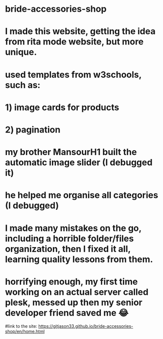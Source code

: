 # bride-accessories-shop
# I made this website, getting the idea from rita mode website, but more unique.
# used templates from w3schools, such as:
# 1) image cards for products
# 2) pagination

# my brother MansourH1 built the automatic image slider (I debugged it)
# he helped me organise all categories (I debugged)

# I made many mistakes on the go, including a horrible folder/files organization, then I fixed it all, learning quality lessons from them.
# horrifying enough, my first time working on an actual server called plesk, messed up then my senior developer friend saved me 😂

#link to the site: https://gitjason33.github.io/bride-accessories-shop/en/home.html
